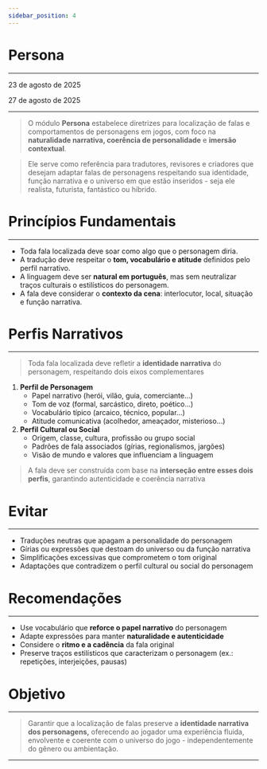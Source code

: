 ```yaml
---
sidebar_position: 4
---
```


# Persona

---

23 de agosto de 2025 

27 de agosto de 2025 

---

> O módulo **Persona** estabelece diretrizes para localização de falas e comportamentos de personagens em jogos, com foco na **naturalidade narrativa, coerência de personalidade** e **imersão contextual**.
> 

> Ele serve como referência para tradutores, revisores e criadores que desejam adaptar falas de personagens respeitando sua identidade, função narrativa e o universo em que estão inseridos - seja ele realista, futurista, fantástico ou híbrido.
> 

# Princípios Fundamentais

---

- Toda fala localizada deve soar como algo que o personagem diria.
- A tradução deve respeitar o **tom, vocabulário e atitude** definidos pelo perfil narrativo.
- A linguagem deve ser **natural em português**, mas sem neutralizar traços culturais o estilísticos do personagem.
- A fala deve considerar o **contexto da cena**: interlocutor, local, situação e função narrativa.

# Perfis Narrativos

---

> Toda fala localizada deve refletir a **identidade narrativa** do personagem, respeitando dois eixos complementares
> 
1. **Perfil de Personagem**
    - Papel narrativo (herói, vilão, guia, comerciante…)
    - Tom de voz (formal, sarcástico, direto, poético…)
    - Vocabulário típico (arcaico, técnico, popular…)
    - Atitude comunicativa (acolhedor, ameaçador, misterioso…)
2. **Perfil Cultural ou Social**
    - Origem, classe, cultura, profissão ou grupo social
    - Padrões de fala associados (gírias, regionalismos, jargões)
    - Visão de mundo e valores que influenciam a linguagem

> A fala deve ser construída com base na **interseção entre esses dois perfis**, garantindo autenticidade e coerência narrativa
> 

# Evitar

---

- Traduções neutras que apagam a personalidade do personagem
- Gírias ou expressões que destoam do universo ou da função narrativa
- Simplificações excessivas que comprometem o tom original
- Adaptações que contradizem o perfil cultural ou social do personagem

# Recomendações

---

- Use vocabulário que **reforce o papel narrativo** do personagem
- Adapte expressões para manter **naturalidade e autenticidade**
- Considere o **ritmo e a cadência** da fala original
- Preserve traços estilísticos que caracterizam o personagem (ex.: repetições, interjeições, pausas)

# Objetivo

---

> Garantir que a localização de falas preserve a **identidade narrativa dos personagens,** oferecendo ao jogador uma experiência fluida, envolvente e coerente com o universo do jogo - independentemente do gênero ou ambientação.
> 

---
